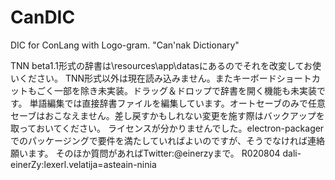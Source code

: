 ﻿# CanDIC
DIC for ConLang with Logo-gram. "Can'nak Dictionary"

TNN beta1.1形式の辞書は\resources\app\datasにあるのでそれを改変してお使いください。
TNN形式以外は現在読み込みません。またキーボードショートカットもごく一部を除き未実装。ドラッグ＆ドロップで辞書を開く機能も未実装です。
単語編集では直接辞書ファイルを編集しています。オートセーブのみで任意セーブはおこなえません。差し戻すかもしれない変更を施す際はバックアップを取っておいてください。
ライセンスが分かりませんでした。electron-packagerでのパッケージングで要件を満たしていればよいのですが、そうでなければ連絡願います。
そのほか質問があればTwitter:@einerzyまで。
R020804  dali-einerZy:lexerl.velatija=asteain-ninia

